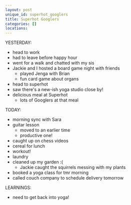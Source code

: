 ```yaml
---
layout: post
unique_id: superhot_googlers
title: Superhot Googlers
categories: []
locations: 
---
```


YESTERDAY:
* head to work
* had to leave before happy hour
* went for a walk and chatted with my sis
* Jackie and I hosted a board game night with friends
  * played Jenga with Brian
  * fun card game about organs
* head to superhot
* saw there's a new-ish yoga studio close by!
* delicious meal at Superhot
  * lots of Googlers at that meal

TODAY:
* morning sync with Sara
* guitar lesson
  * moved to an earlier time
  * productive one!
* caught up on chess videos
* cereal for lunch
* workout!
* laundry
* cleaned up my garden :(
  * Jackie caught the squirrels messing with my plants
* booked a yoga class for tmr morning
* called couch company to schedule delivery tomorrow

LEARNINGS:
* need to get back into yoga!

